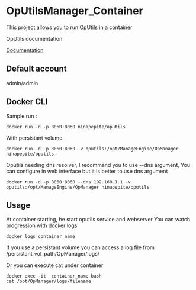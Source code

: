 # OpUtilsManager_Container

This project allows you to run OpUtils in a container

OpUtils documentation 

[Documentation](https://www.manageengine.com/products/oputils/help/ip-address-management.html)

## Default account

admin/admin


## Docker CLI

Sample run :
```
docker run -d -p 8060:8060 ninapepite/oputils  
```
With persistant volume
```
docker run -d -p 8060:8060 -v oputils:/opt/ManageEngine/OpManager ninapepite/oputils  
```
Oputils needing dns resolver, I recommand you to use --dns argument, 
You can configure in web interface but it is better to use dns argument
```
docker run -d -p 8060:8060 --dns 192.168.1.1 -v oputils:/opt/ManageEngine/OpManager ninapepite/oputils
```


## Usage

At container starting, he start oputils service and webserver
You can watch progression with docker logs
```
docker logs container_name
```

If you use a persistant volume you can access a log file from /persistant_vol_path/OpManager/logs/

Or you can execute cat under container

```
docker exec -it  container_name bash
cat /opt/OpManager/logs/filename
```